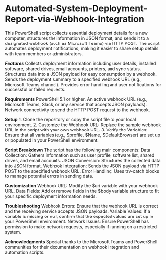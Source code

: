 # Automated-System-Deployment-Report-via-Webhook-Integration

This PowerShell script collects essential deployment details for a new computer, structures the information in JSON format, and sends it to a designated webhook (such as Microsoft Teams) via HTTP POST. 
The script automates deployment notifications, making it easier to share setup details with team members or administrators.

**_Features_**
  Collects deployment information including user details, installed software, shared drives, email accounts, printers, and sync status.
	Structures data into a JSON payload for easy consumption by a webhook.
	Sends the deployment summary to a specified webhook URL (e.g., Microsoft Teams channel).
	Provides error handling and user notifications for successful or failed requests.

**Requirements**
	PowerShell 5.1 or higher.
	An active webhook URL (e.g., Microsoft Teams, Slack, or any service that accepts JSON payloads).
	Network connectivity to send the HTTP POST request to the webhook.

**Setup**
	1.	Clone the repository or copy the script file to your local environment.
	2.	Customize the Webhook URL: Replace the sample webhook URL in the script with your own webhook URL.
	3.	Verify the Variables: Ensure that all variables (e.g., $profile, $Name, $DefaultBrowser) are set up or populated in your PowerShell environment.

**Script Breakdown**
The script has the following main components:
  Data Collection: Gathers information such as user profile, software list, shared drives, and email accounts.
  JSON Conversion: Structures the collected data into JSON format.
	Webhook Integration: Sends the JSON payload via HTTP POST to the specified webhook URL.
	Error Handling: Uses try-catch blocks to manage potential errors in sending data.

 **Customization**
	Webhook URL: Modify the $uri variable with your webhook URL.
	Data Fields: Add or remove fields in the $body variable structure to fit your specific deployment information needs.

 **Troubleshooting**
	Webhook Errors: Ensure that the webhook URL is correct and the receiving service accepts JSON payloads.
	Variable Values: If a variable is missing or null, confirm that the expected values are set up in your PowerShell environment.
	Network Issues: Ensure PowerShell has permission to make network requests, especially if running on a restricted system.

 **Acknowledgments**
Special thanks to the Microsoft Teams and PowerShell communities for their documentation on webhook integration and automation scripts.

